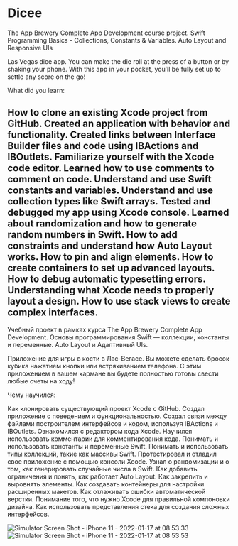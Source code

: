 # Dicee

The App Brewery Complete App Development course project. 
Swift Programming Basics - Collections, Constants & Variables. Auto Layout and Responsive UIs

Las Vegas dice app. You can make the die roll at the press of a button or by shaking your phone. With this app in your pocket, you’ll be fully set up to settle any score on the go!

What did you learn:

How to clone an existing Xcode project from GitHub.
Created an application with behavior and functionality.
Created links between Interface Builder files and code using IBActions and IBOutlets.
Familiarize yourself with the Xcode code editor.
Learned how to use comments to comment on code.
Understand and use Swift constants and variables.
Understand and use collection types like Swift arrays.
Tested and debugged my app using Xcode console.
Learned about randomization and how to generate random numbers in Swift.
How to add constraints and understand how Auto Layout works.
How to pin and align elements.
How to create containers to set up advanced layouts.
How to debug automatic typesetting errors.
Understanding what Xcode needs to properly layout a design.
How to use stack views to create complex interfaces.
-----------------------------------------

Учебный проект в рамках курса The App Brewery Complete App Development.
Основы программирования Swift — коллекции, константы и переменные. Auto Layout и Адаптивный UIs.

Приложение для игры в кости в Лас-Вегасе. Вы можете сделать бросок кубика нажатием кнопки или встряхиванием телефона. С этим приложением в вашем кармане вы будете полностью готовы свести любые счеты на ходу!

Чему научился:

Как клонировать существующий проект Xcode с GitHub.
Создал приложение с поведением и функциональностью.
Создал связи между файлами построителем интерфейсов и кодом, используя IBActions и IBOutlets.
Ознакомился с редактором кода Xcode.
Научился использовать комментарии для комментирования кода.
Понимать и использовать константы и переменные Swift.
Понимать и использовать типы коллекций, такие как массивы Swift.
Протестировал и отладил свое приложение с помощью консоли Xcode.
Узнал о рандомизации и о том, как генерировать случайные числа в Swift.
Как добавить ограничения и понять, как работает Auto Layout.
Как закрепить и выровнять элементы.
Как создавать контейнеры для настройки расширенных макетов.
Как отлаживать ошибки автоматической верстки.
Понимание того, что нужно Xcode для правильной компоновки дизайна.
Как использовать представления стека для создания сложных интерфейсов.

![Simulator Screen Shot - iPhone 11 - 2022-01-17 at 08 53 33](https://user-images.githubusercontent.com/64682381/149707342-d1a3e647-7ed1-4f5c-a1e8-8a4c48aae111.png)
![Simulator Screen Shot - iPhone 11 - 2022-01-17 at 08 53 53](https://user-images.githubusercontent.com/64682381/149707354-1b692538-5a77-43a6-b8b5-c51fc66df2d5.png)
